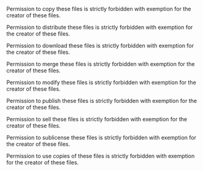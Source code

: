 Permission to copy these files is strictly forbidden with exemption for the creator of these files.

Permission to distribute these files is strictly forbidden with exemption for the creator of these files.

Permission to download these files is strictly forbidden with exemption for the creator of these files.

Permission to merge these files is strictly forbidden with exemption for the creator of these files.

Permission to modify these files is strictly forbidden with exemption for the creator of these files.

Permission to publish these files is strictly forbidden with exemption for the creator of these files.

Permission to sell these files is strictly forbidden with exemption for the creator of these files.

Permission to sublicense these files is strictly forbidden with exemption for the creator of these files.

Permission to use copies of these files is strictly forbidden with exemption for the creator of these files.

